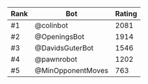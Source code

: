 Rank|Bot|Rating
---|---|---
#1|@colinbot|2081
#2|@OpeningsBot|1914
#3|@DavidsGuterBot|1546
#4|@pawnrobot|1202
#5|@MinOpponentMoves|763
